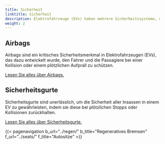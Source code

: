 ```yaml
---
title: Sicherheit
linktitle: Sicherheit
description: Elektrofahrzeuge (EVs) haben mehrere Sicherheitssysteme, um das Risiko von Schäden im Falle eines Unfalls zu reduzieren.
weight: 2
---
```

<!-- markdownlint-disable MD033 -->

## Airbags

Airbags sind ein kritisches Sicherheitsmerkmal in Elektrofahrzeugen (EVs), das dazu entwickelt wurde, den Fahrer und die Passagiere bei einer Kollision oder einem plötzlichen Aufprall zu schützen.

[Lesen Sie alles über Airbags.](airbags/)

## Sicherheitsgurte

Sicherheitsgurte sind unerlässlich, um die Sicherheit aller Insassen in einem EV zu gewährleisten, indem sie diese bei plötzlichen Stopps oder Kollisionen zurückhalten.

[Lesen Sie alles über Sicherheitsgurte.](seatbelts/)

{{< pagenavigation b_url="../regen/" b_title="Regeneratives Bremsen" f_url="../seats/" f_title="Autositze" >}}
